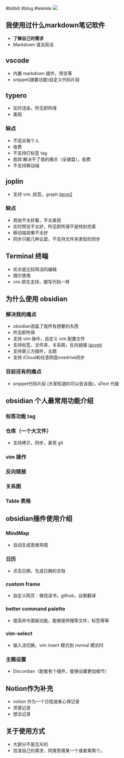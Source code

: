 #bilibili #blog #lelelele
![](https://raw.githubusercontent.com/matyle/tupic/master/img/20220910150232.png)
## 我使用过什么markdown笔记软件
- **了解自己的需求**
- Markdown 语法简洁
## vscode
- 内置 markdown 插件，预览等
- snippet(摘要功能)自定义代码片段

## typero
- 实时渲染，所见即所得
- 美观
### 缺点
- 不适合我个人
- 收费
- 不支持打标签 tag
- 放弃:解决不了我的痛点（全键盘），收费
- 不支持移动端

## joplin
- 支持 vim ,标签，graph
[iterm2](iterm2.md)
### 缺点 
- 其他不太好看，不太美观
- 实时预览不太好，所见即所得不是特别完善
- 移动端效果不太好
- 同步只能几种云盘，不支持文件夹类型的同步
## Terminal 终端
- 优点是比较简洁的编辑
- 偶尔使用
- vim 原生支持，跟写代码一样

## 为什么使用 obsidian
### 解决我的痛点
- obsidian涵盖了我所有想要的东西
- 所见即所得
- 支持 vim 操作，自定义 vim 配置文件
- 支持标签，文件夹，关系图，反向链接
[lazygit](lazygit.md)
- 支持第三方插件，主题
- 支持 iCloud和任意网盘onedrive同步

### 目前还有的痛点
- snippet代码片段 (大家知道的可以告诉我)，aText 代替

## obsidian 个人最常用功能介绍
### 标签功能 tag 
### 仓库（一个大文件）
- 支持拷贝，同步，甚至 git
### vim 操作
### 反向链接
### 关系图
### Table 表格

## obsidian插件使用介绍

### MindMap
- 自动生成思维导图

### 日历
- 点击日期，生成日期的文档

### custom frame
- 自定义网页：微信读书，github，谷歌翻译

### better command palette
- 提高命令面板功能，能够提供搜索文件，标签等等

### vim-select
- 输入法切换，vim insert 模式到 normal 模式时


### 主题设置
- Discordian（配套有个插件，能够设置更加细节）


## Notion作为补充
- notion 作为一个日程或者心得记录
- 灵感记录
- 想法记录


## 关于使用方式
- 大部分不是互斥的
- 找准自己的需求，同类型用某一个或者某两个。

